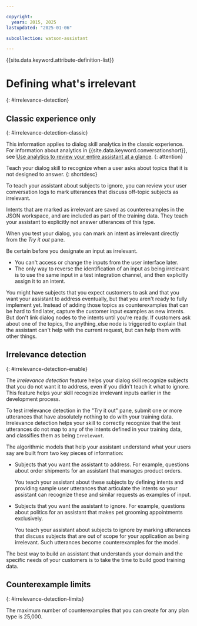 ```yaml
---

copyright:
  years: 2015, 2025
lastupdated: "2025-01-06"

subcollection: watson-assistant

---
```


{{site.data.keyword.attribute-definition-list}}

# Defining what's irrelevant
{: #irrelevance-detection}

## Classic experience only
{: #irrelevance-detection-classic}

This information applies to dialog skill analytics in the classic experience. For information about analytics in {{site.data.keyword.conversationshort}}, see [Use analytics to review your entire assistant at a glance](/docs/watson-assistant?topic=watson-assistant-analytics-overview). 
{: attention}

Teach your dialog skill to recognize when a user asks about topics that it is not designed to answer.
{: shortdesc}

To teach your assistant about subjects to ignore, you can review your user conversation logs to mark utterances that discuss off-topic subjects as irrelevant.

Intents that are marked as irrelevant are saved as counterexamples in the JSON workspace, and are included as part of the training data. They teach your assistant to explicitly not answer utterances of this type.

When you test your dialog, you can mark an intent as irrelevant directly from the *Try it out* pane.

Be certain before you designate an input as irrelevant.

- You can't access or change the inputs from the user interface later.
- The only way to reverse the identification of an input as being irrelevant is to use the same input in a test integration channel, and then explicitly assign it to an intent.

You might have subjects that you expect customers to ask and that you want your assistant to address eventually, but that you aren't ready to fully implement yet. Instead of adding those topics as counterexamples that can be hard to find later, capture the customer input examples as new intents. But don't link dialog nodes to the intents until you're ready. If customers ask about one of the topics, the anything_else node is triggered to explain that the assistant can't help with the current request, but can help them with other things.

## Irrelevance detection
{: #irrelevance-detection-enable}

The *irrelevance detection* feature helps your dialog skill recognize subjects that you do not want it to address, even if you didn't teach it what to ignore. This feature helps your skill recognize irrelevant inputs earlier in the development process.

To test irrelevance detection in the "Try it out" pane, submit one or more utterances that have absolutely nothing to do with your training data. Irrelevance detection helps your skill to correctly recognize that the test utterances do not map to any of the intents defined in your training data, and classifies them as being `Irrelevant`.

The algorithmic models that help your assistant understand what your users say are built from two key pieces of information:

- Subjects that you want the assistant to address. For example, questions about order shipments for an assistant that manages product orders.

    You teach your assistant about these subjects by defining intents and providing sample user utterances that articulate the intents so your assistant can recognize these and similar requests as examples of input.

- Subjects that you want the assistant to ignore. For example, questions about politics for an assistant that makes pet grooming appointments exclusively.

    You teach your assistant about subjects to ignore by marking utterances that discuss subjects that are out of scope for your application as being irrelevant. Such utterances become counterexamples for the model.

The best way to build an assistant that understands your domain and the specific needs of your customers is to take the time to build good training data.

## Counterexample limits
{: #irrelevance-detection-limits}

The maximum number of counterexamples that you can create for any plan type is 25,000.
